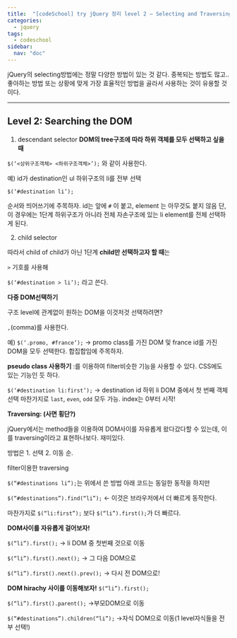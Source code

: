 ```yaml
---
title:  "[codeSchool] try jQuery 정리 level 2 — Selecting and Traversing"
categories: 
  - jquery
tags:
  - codeschool
sidebar:
  nav: "doc"
---
```


jQuery의 selecting방법에는 정말 다양한 방법이 있는 것 같다. 중복되는 방법도 많고.. 좋아하는 방법 또는 상황에 맞게 가장 효율적인 방법을 골라서 사용하는 것이 유용할 것이다.

***

## Level 2: Searching the DOM

1. descendant selector
**DOM의 tree구조에 따라 하위 객체를 모두 선택하고 싶을 때**

`$(‘<상위구조객체> <하위구조객체>’);` 와 같이 사용한다.

예) id가 destination인 ul 하위구조의 li를 전부 선택

`$(‘#destination li’);`

순서와 띄어쓰기에 주목하자. id는 앞에 `#` 이 붙고, element 는 아무것도 붙지 않음 
단, 이 경우에는 1단계 하위구조가 아니라 전체 자손구조에 있는 li element를 전체 선택하게 된다.


2. child selector

따라서 child of child가 아닌 1단계 **child만 선택하고자 할 때**는

`>` 기호를 사용해

`$(‘#destination > li’);` 라고 쓴다.


**다중 DOM선택하기**

구조 level에 관계없이 원하는 DOM을 이것저것 선택하려면?

`,`(comma)를 사용한다.

예) `$(‘.promo, #france’);` → promo class를 가진 DOM 및 france id를 가진 DOM을 모두 선택한다. 합집합임에 주목하자.


**pseudo class 사용하기**
:를 이용하여 filter비슷한 기능을 사용할 수 있다. CSS에도 있는 기능인 듯 하다.

`$(‘#destination li:first’);` → destination id 하위 li DOM 중에서 첫 번째 객체 선택 
마찬가지로 `last`, `even`, `odd` 모두 가능. index는 0부터 시작!


**Traversing: (사면 횡단?)**

jQuery에서는 method들을 이용하여 DOM사이를 자유롭게 왔다갔다할 수 있는데, 이를 traversing이라고 표현하나보다. 재미있다.

방법은 1. 선택 2. 이동 순.

filter이용한 traversing

`$(“#destinations li”);`는 위에서 쓴 방법 아래 코드는 동일한 동작을 하지만

`$(“#destinations”).find(“li”);` ← 이것은 브라우저에서 더 빠르게 동작한다. 


마찬가지로
 `$(“li:first”);` 보다 `$(“li”).first();`가 더 빠르다.


**DOM사이를 자유롭게 걸어보자!**

`$(“li”).first();` → li DOM 중 첫번째 것으로 이동

 `$(“li”).first().next();` → 그 다음 DOM으로 
 
 `$(“li”).first().next().prev();` → 다시 전 DOM으로!
 
 
 
**DOM hirachy 사이를 이동해보자!**
 `$(“li”).first();`
 
 `$(“li”).first().parent();` →부모DOM으로 이동
 
 `$(“#destinations”).children(“li”);` →자식 DOM으로 이동(1 level자식들을 전부 선택!)
